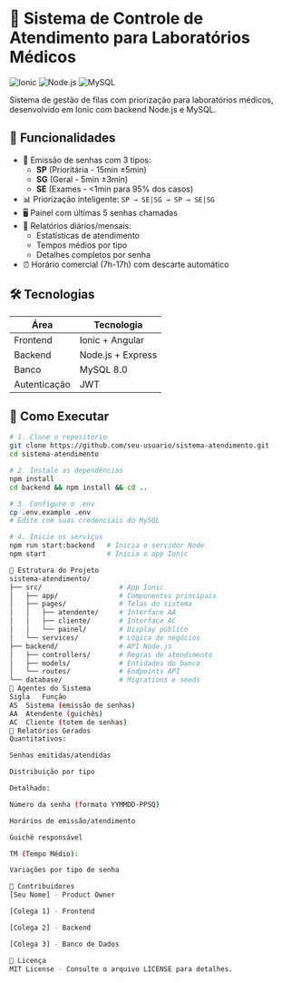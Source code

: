 # 🏥 Sistema de Controle de Atendimento para Laboratórios Médicos

![Ionic](https://img.shields.io/badge/Ionic-3880FF?style=for-the-badge&logo=ionic&logoColor=white)
![Node.js](https://img.shields.io/badge/Node.js-339933?style=for-the-badge&logo=nodedotjs&logoColor=white)
![MySQL](https://img.shields.io/badge/MySQL-005C84?style=for-the-badge&logo=mysql&logoColor=white)

Sistema de gestão de filas com priorização para laboratórios médicos, desenvolvido em Ionic com backend Node.js e MySQL.

## 📌 Funcionalidades

- 🎫 Emissão de senhas com 3 tipos:
  - **SP** (Prioritária - 15min ±5min)
  - **SG** (Geral - 5min ±3min)  
  - **SE** (Exames - <1min para 95% dos casos)
- 📊 Priorização inteligente: `SP → SE|SG → SP → SE|SG`
- 🖥️ Painel com últimas 5 senhas chamadas
- 📅 Relatórios diários/mensais:
  - Estatísticas de atendimento
  - Tempos médios por tipo
  - Detalhes completos por senha
- ⏰ Horário comercial (7h-17h) com descarte automático

## 🛠️ Tecnologias

| Área         | Tecnologia           |
|--------------|----------------------|
| Frontend     | Ionic + Angular      |
| Backend      | Node.js + Express    |
| Banco        | MySQL 8.0            |
| Autenticação | JWT                  |

## 🚀 Como Executar

```bash
# 1. Clone o repositório
git clone https://github.com/seu-usuario/sistema-atendimento.git
cd sistema-atendimento

# 2. Instale as dependências
npm install
cd backend && npm install && cd ..

# 3. Configure o .env
cp .env.example .env
# Edite com suas credenciais do MySQL

# 4. Inicie os serviços
npm run start:backend   # Inicia o servidor Node
npm start               # Inicia o app Ionic

📂 Estrutura do Projeto
sistema-atendimento/
├── src/                   # App Ionic
│   ├── app/               # Componentes principais
│   ├── pages/             # Telas do sistema
│   │   ├── atendente/     # Interface AA
│   │   ├── cliente/       # Interface AC  
│   │   └── painel/        # Display público
│   └── services/          # Lógica de negócios
├── backend/               # API Node.js
│   ├── controllers/       # Regras de atendimento
│   ├── models/            # Entidades do banco
│   └── routes/            # Endpoints API
└── database/              # Migrations e seeds
👥 Agentes do Sistema
Sigla	Função
AS	Sistema (emissão de senhas)
AA	Atendente (guichês)
AC	Cliente (totem de senhas)
📝 Relatórios Gerados
Quantitativos:

Senhas emitidas/atendidas

Distribuição por tipo

Detalhado:

Número da senha (formato YYMMDD-PPSQ)

Horários de emissão/atendimento

Guichê responsável

TM (Tempo Médio):

Variações por tipo de senha

🤝 Contribuidores
[Seu Nome] - Product Owner

[Colega 1] - Frontend

[Colega 2] - Backend

[Colega 3] - Banco de Dados

📄 Licença
MIT License - Consulte o arquivo LICENSE para detalhes.
